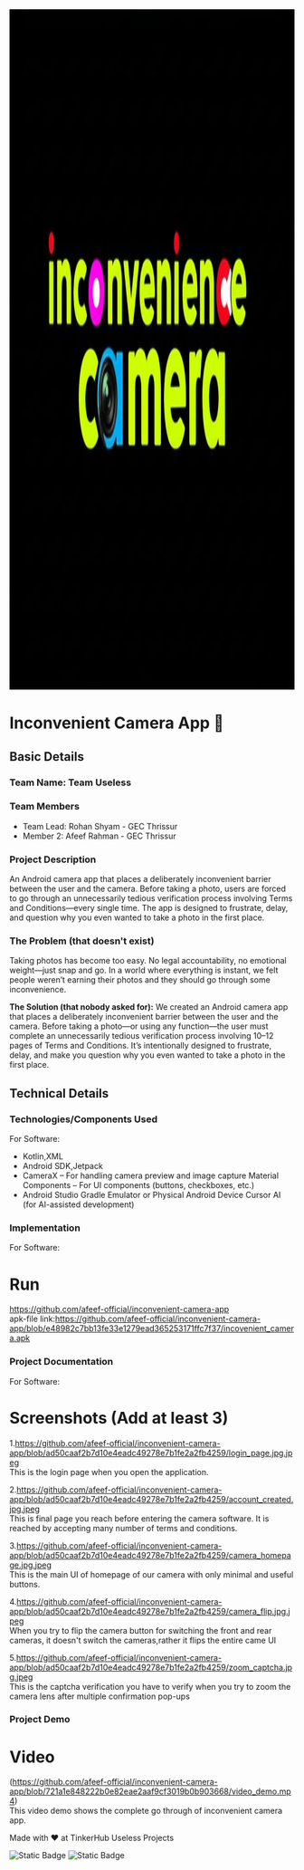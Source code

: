 <img width="3188" height="1202" alt="frame (3)" src="https://github.com/afeef-official/inconvenient-camera-app/blob/92304f1f3f7e30e3013e46456ac0db543d818d2b/IMG-20250802-WA0005.jpg" />


# Inconvenient Camera App 📸


## Basic Details
### Team Name: Team Useless


### Team Members
- Team Lead: Rohan Shyam - GEC Thrissur
- Member 2: Afeef Rahman - GEC Thrissur


### Project Description
An Android camera app that places a deliberately inconvenient barrier between the user and the camera. Before taking a photo, users are forced to go through an unnecessarily tedious verification process involving Terms and Conditions—every single time. The app is designed to frustrate, delay, and question why you even wanted to take a photo in the first place.
### The Problem (that doesn't exist)
Taking photos has become too easy. No legal accountability, no emotional weight—just snap and go. In a world where everything is instant, we felt people weren’t earning their photos and they should go through some inconvenience.

**The Solution (that nobody asked for):**
We created an Android camera app that places a deliberately inconvenient barrier between the user and the camera. Before taking a photo—or using any function—the user must complete an unnecessarily tedious verification process involving 10–12 pages of Terms and Conditions. It’s intentionally designed to frustrate, delay, and make you question why you even wanted to take a photo in the first place.



## Technical Details
### Technologies/Components Used
For Software:
- Kotlin,XML
- Android SDK,Jetpack
- CameraX – For handling camera preview and image capture
  Material Components – For UI components (buttons, checkboxes, etc.)
- Android Studio 
  Gradle
  Emulator or Physical Android Device
  Cursor AI (for AI-assisted development)


### Implementation
For Software:

# Run
https://github.com/afeef-official/inconvenient-camera-app<br>
apk-file link:https://github.com/afeef-official/inconvenient-camera-app/blob/e48982c7bb13fe33e1279ead365253171ffc7f37/incovenient_camera.apk

### Project Documentation
For Software:

# Screenshots (Add at least 3)
1.https://github.com/afeef-official/inconvenient-camera-app/blob/ad50caaf2b7d10e4eadc49278e7b1fe2a2fb4259/login_page.jpg.jpeg<br>
This is the login page when you open the application.

2.https://github.com/afeef-official/inconvenient-camera-app/blob/ad50caaf2b7d10e4eadc49278e7b1fe2a2fb4259/account_created.jpg.jpeg<br>
This is final page you reach before entering the camera software. It is reached by accepting many number of terms and conditions.

3.https://github.com/afeef-official/inconvenient-camera-app/blob/ad50caaf2b7d10e4eadc49278e7b1fe2a2fb4259/camera_homepage.jpg.jpeg<br>
This is the main UI of homepage of our camera with only minimal and useful buttons.

4.https://github.com/afeef-official/inconvenient-camera-app/blob/ad50caaf2b7d10e4eadc49278e7b1fe2a2fb4259/camera_flip.jpg.jpeg<br>
When you try to flip the camera button for switching the front and rear cameras, it doesn't switch the cameras,rather it flips the entire came UI

5.https://github.com/afeef-official/inconvenient-camera-app/blob/ad50caaf2b7d10e4eadc49278e7b1fe2a2fb4259/zoom_captcha.jpg.jpeg<br>
This is the captcha verification you have to verify when you try to zoom the camera lens after multiple confirmation pop-ups

### Project Demo
# Video
(https://github.com/afeef-official/inconvenient-camera-app/blob/721a1e848222b0e82eae2aaf9cf3019b0b903668/video_demo.mp4)<br>
This video demo shows the complete go through of inconvenient camera app.


Made with ❤️ at TinkerHub Useless Projects 

![Static Badge](https://img.shields.io/badge/TinkerHub-24?color=%23000000&link=https%3A%2F%2Fwww.tinkerhub.org%2F)
![Static Badge](https://img.shields.io/badge/UselessProjects--25-25?link=https%3A%2F%2Fwww.tinkerhub.org%2Fevents%2FQ2Q1TQKX6Q%2FUseless%2520Projects)


